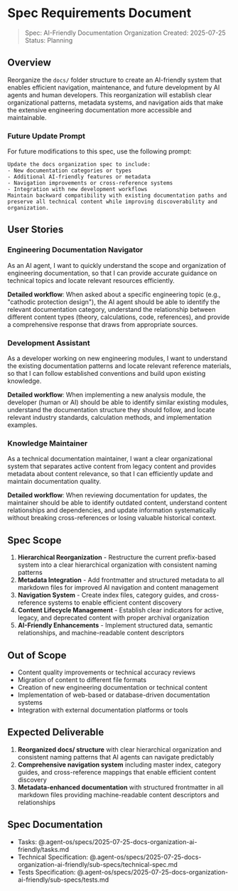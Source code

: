# Spec Requirements Document

> Spec: AI-Friendly Documentation Organization
> Created: 2025-07-25
> Status: Planning

## Overview

Reorganize the `docs/` folder structure to create an AI-friendly system that enables efficient navigation, maintenance, and future development by AI agents and human developers. This reorganization will establish clear organizational patterns, metadata systems, and navigation aids that make the extensive engineering documentation more accessible and maintainable.

### Future Update Prompt

For future modifications to this spec, use the following prompt:
```
Update the docs organization spec to include:
- New documentation categories or types
- Additional AI-friendly features or metadata
- Navigation improvements or cross-reference systems
- Integration with new development workflows
Maintain backward compatibility with existing documentation paths and preserve all technical content while improving discoverability and organization.
```

## User Stories

### Engineering Documentation Navigator

As an AI agent, I want to quickly understand the scope and organization of engineering documentation, so that I can provide accurate guidance on technical topics and locate relevant resources efficiently.

**Detailed workflow**: When asked about a specific engineering topic (e.g., "cathodic protection design"), the AI agent should be able to identify the relevant documentation category, understand the relationship between different content types (theory, calculations, code, references), and provide a comprehensive response that draws from appropriate sources.

### Development Assistant

As a developer working on new engineering modules, I want to understand the existing documentation patterns and locate relevant reference materials, so that I can follow established conventions and build upon existing knowledge.

**Detailed workflow**: When implementing a new analysis module, the developer (human or AI) should be able to identify similar existing modules, understand the documentation structure they should follow, and locate relevant industry standards, calculation methods, and implementation examples.

### Knowledge Maintainer  

As a technical documentation maintainer, I want a clear organizational system that separates active content from legacy content and provides metadata about content relevance, so that I can efficiently update and maintain documentation quality.

**Detailed workflow**: When reviewing documentation for updates, the maintainer should be able to identify outdated content, understand content relationships and dependencies, and update information systematically without breaking cross-references or losing valuable historical context.

## Spec Scope

1. **Hierarchical Reorganization** - Restructure the current prefix-based system into a clear hierarchical organization with consistent naming patterns
2. **Metadata Integration** - Add frontmatter and structured metadata to all markdown files for improved AI navigation and content management
3. **Navigation System** - Create index files, category guides, and cross-reference systems to enable efficient content discovery
4. **Content Lifecycle Management** - Establish clear indicators for active, legacy, and deprecated content with proper archival organization
5. **AI-Friendly Enhancements** - Implement structured data, semantic relationships, and machine-readable content descriptors

## Out of Scope

- Content quality improvements or technical accuracy reviews
- Migration of content to different file formats
- Creation of new engineering documentation or technical content
- Implementation of web-based or database-driven documentation systems
- Integration with external documentation platforms or tools

## Expected Deliverable

1. **Reorganized docs/ structure** with clear hierarchical organization and consistent naming patterns that AI agents can navigate predictably
2. **Comprehensive navigation system** including master index, category guides, and cross-reference mappings that enable efficient content discovery
3. **Metadata-enhanced documentation** with structured frontmatter in all markdown files providing machine-readable content descriptors and relationships

## Spec Documentation

- Tasks: @.agent-os/specs/2025-07-25-docs-organization-ai-friendly/tasks.md
- Technical Specification: @.agent-os/specs/2025-07-25-docs-organization-ai-friendly/sub-specs/technical-spec.md
- Tests Specification: @.agent-os/specs/2025-07-25-docs-organization-ai-friendly/sub-specs/tests.md